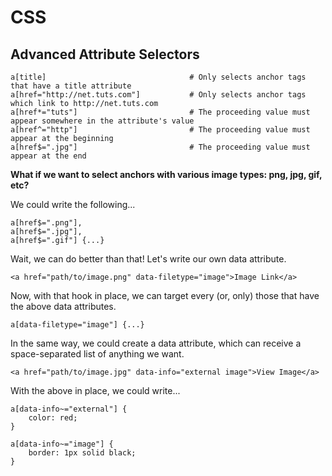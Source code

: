 # CSS

## Advanced Attribute Selectors

```
a[title] 								# Only selects anchor tags that have a title attribute
a[href="http://net.tuts.com"]			# Only selects anchor tags which link to http://net.tuts.com
a[href*="tuts"]							# The proceeding value must appear somewhere in the attribute's value
a[href^="http"]							# The proceeding value must appear at the beginning
a[href$=".jpg"]							# The proceeding value must appear at the end

```

**What if we want to select anchors with various image types: png, jpg, gif, etc?**

We could write the following...

```
a[href$=".png"],
a[href$=".jpg"],
a[href$=".gif"] {...}
```
Wait, we can do better than that! Let's write our own data attribute.

```
<a href="path/to/image.png" data-filetype="image">Image Link</a>
```
Now, with that hook in place, we can target every (or, only) those that have the above data attributes.

```
a[data-filetype="image"] {...}
```

In the same way, we could create a data attribute, which can receive a space-separated list of anything we want.

```
<a href="path/to/image.jpg" data-info="external image">View Image</a>
```
With the above in place, we could write...

```
a[data-info~="external"] {
	color: red;
}

a[data-info~="image"] {
	border: 1px solid black;
}
```